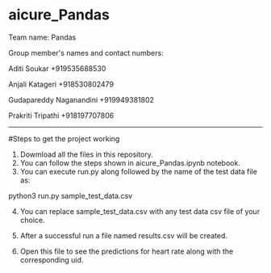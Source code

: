 # aicure_Pandas
Team name: Pandas

Group member's names and contact numbers:

Aditi Soukar +919535688530

Anjali Katageri +918530802479

Gudapareddy Naganandini +919949381802

Prakriti Tripathi +918197707806
***
#Steps to get the project working

1. Dowmload all the files in this repository.
2. You can follow the steps shown in aicure_Pandas.ipynb notebook.
3. You can execute run.py along followed by the name of the test data file as:

python3 run.py sample_test_data.csv

4. You can replace sample_test_data.csv with any test data csv file of your choice.

5. After a successful run a file named results.csv will be created. 
6. Open this file to see the predictions for heart rate along with the corresponding uid.

